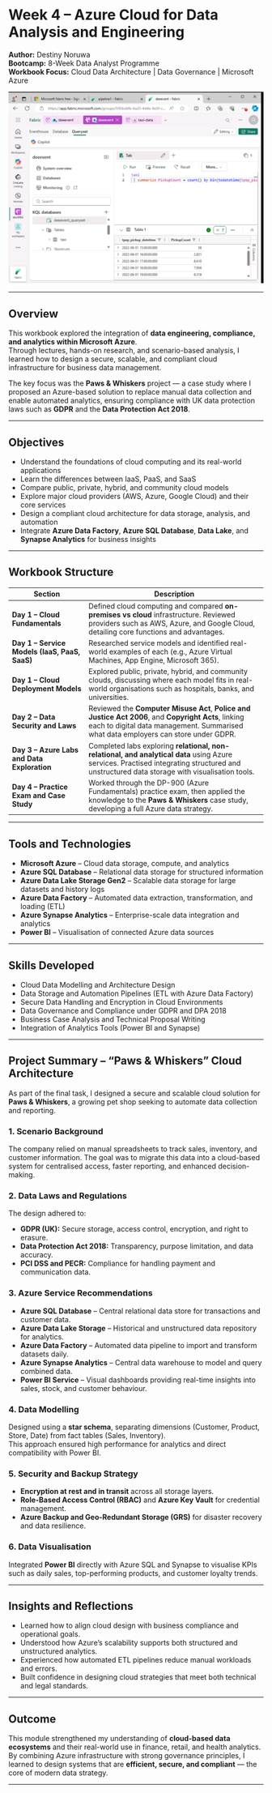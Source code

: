 # Week 4 – Azure Cloud for Data Analysis and Engineering  

**Author:** Destiny Noruwa  
**Bootcamp:** 8-Week Data Analyst Programme  
**Workbook Focus:** Cloud Data Architecture | Data Governance | Microsoft Azure  

![Azure Dashboard](./VISUAL/AZUREDASHBOARD.png)


---

## Overview  

This workbook explored the integration of **data engineering, compliance, and analytics within Microsoft Azure**.  
Through lectures, hands-on research, and scenario-based analysis, I learned how to design a secure, scalable, and compliant cloud infrastructure for business data management.  

The key focus was the **Paws & Whiskers** project — a case study where I proposed an Azure-based solution to replace manual data collection and enable automated analytics, ensuring compliance with UK data protection laws such as **GDPR** and the **Data Protection Act 2018**.  

---

## Objectives  

- Understand the foundations of cloud computing and its real-world applications  
- Learn the differences between IaaS, PaaS, and SaaS  
- Compare public, private, hybrid, and community cloud models  
- Explore major cloud providers (AWS, Azure, Google Cloud) and their core services  
- Design a compliant cloud architecture for data storage, analysis, and automation  
- Integrate **Azure Data Factory**, **Azure SQL Database**, **Data Lake**, and **Synapse Analytics** for business insights  

---

## Workbook Structure  

| Section | Description |
|----------|-------------|
| **Day 1 – Cloud Fundamentals** | Defined cloud computing and compared **on-premises vs cloud** infrastructure. Reviewed providers such as AWS, Azure, and Google Cloud, detailing core functions and advantages. |
| **Day 1 – Service Models (IaaS, PaaS, SaaS)** | Researched service models and identified real-world examples of each (e.g., Azure Virtual Machines, App Engine, Microsoft 365). |
| **Day 1 – Cloud Deployment Models** | Explored public, private, hybrid, and community clouds, discussing where each model fits in real-world organisations such as hospitals, banks, and universities. |
| **Day 2 – Data Security and Laws** | Reviewed the **Computer Misuse Act**, **Police and Justice Act 2006**, and **Copyright Acts**, linking each to digital data management. Summarised what data employers can store under GDPR. |
| **Day 3 – Azure Labs and Data Exploration** | Completed labs exploring **relational, non-relational, and analytical data** using Azure services. Practised integrating structured and unstructured data storage with visualisation tools. |
| **Day 4 – Practice Exam and Case Study** | Worked through the DP-900 (Azure Fundamentals) practice exam, then applied the knowledge to the **Paws & Whiskers** case study, developing a full Azure data strategy. |

---

## Tools and Technologies  

- **Microsoft Azure** – Cloud data storage, compute, and analytics  
- **Azure SQL Database** – Relational data storage for structured information  
- **Azure Data Lake Storage Gen2** – Scalable data storage for large datasets and history logs  
- **Azure Data Factory** – Automated data extraction, transformation, and loading (ETL)  
- **Azure Synapse Analytics** – Enterprise-scale data integration and analytics  
- **Power BI** – Visualisation of connected Azure data sources  

---

## Skills Developed  

- Cloud Data Modelling and Architecture Design  
- Data Storage and Automation Pipelines (ETL with Azure Data Factory)  
- Secure Data Handling and Encryption in Cloud Environments  
- Data Governance and Compliance under GDPR and DPA 2018  
- Business Case Analysis and Technical Proposal Writing  
- Integration of Analytics Tools (Power BI and Synapse)  

---

## Project Summary – “Paws & Whiskers” Cloud Architecture  

As part of the final task, I designed a secure and scalable cloud solution for **Paws & Whiskers**, a growing pet shop seeking to automate data collection and reporting.  

### 1. Scenario Background  
The company relied on manual spreadsheets to track sales, inventory, and customer information. The goal was to migrate this data into a cloud-based system for centralised access, faster reporting, and enhanced decision-making.

### 2. Data Laws and Regulations  
The design adhered to:  
- **GDPR (UK):** Secure storage, access control, encryption, and right to erasure.  
- **Data Protection Act 2018:** Transparency, purpose limitation, and data accuracy.  
- **PCI DSS and PECR:** Compliance for handling payment and communication data.  

### 3. Azure Service Recommendations  
- **Azure SQL Database** – Central relational data store for transactions and customer data.  
- **Azure Data Lake Storage** – Historical and unstructured data repository for analytics.  
- **Azure Data Factory** – Automated data pipeline to import and transform datasets daily.  
- **Azure Synapse Analytics** – Central data warehouse to model and query combined data.  
- **Power BI Service** – Visual dashboards providing real-time insights into sales, stock, and customer behaviour.  

### 4. Data Modelling  
Designed using a **star schema**, separating dimensions (Customer, Product, Store, Date) from fact tables (Sales, Inventory).  
This approach ensured high performance for analytics and direct compatibility with Power BI.

### 5. Security and Backup Strategy  
- **Encryption at rest and in transit** across all storage layers.  
- **Role-Based Access Control (RBAC)** and **Azure Key Vault** for credential management.  
- **Azure Backup and Geo-Redundant Storage (GRS)** for disaster recovery and data resilience.  

### 6. Data Visualisation  
Integrated **Power BI** directly with Azure SQL and Synapse to visualise KPIs such as daily sales, top-performing products, and customer loyalty trends.

---

## Insights and Reflections  

- Learned how to align cloud design with business compliance and operational goals.  
- Understood how Azure’s scalability supports both structured and unstructured analytics.  
- Experienced how automated ETL pipelines reduce manual workloads and errors.  
- Built confidence in designing cloud strategies that meet both technical and legal standards.  

---

## Outcome  

This module strengthened my understanding of **cloud-based data ecosystems** and their real-world use in finance, retail, and health analytics.  
By combining Azure infrastructure with strong governance principles, I learned to design systems that are **efficient, secure, and compliant** — the core of modern data strategy.


---
